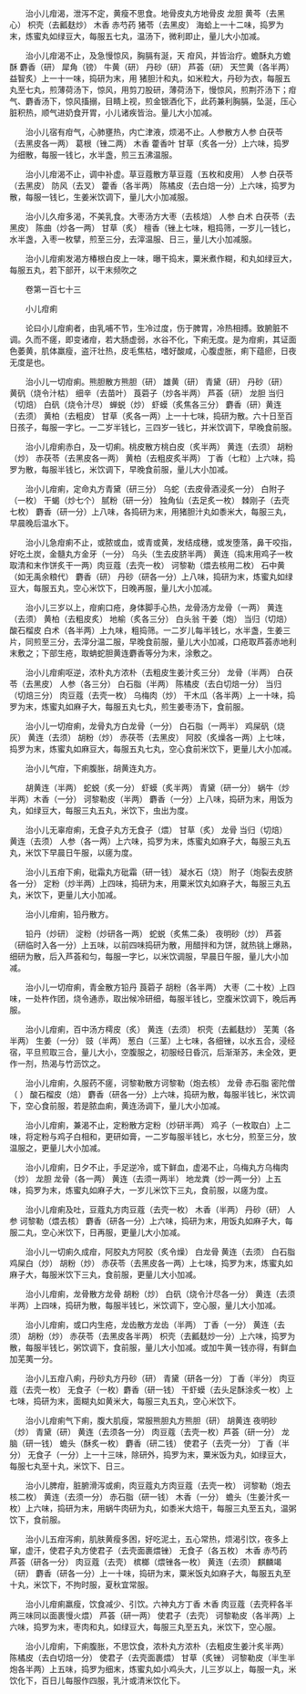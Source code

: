<!-- { "loadSidebar": true } -->
　　治小儿疳渴，泄泻不定，黄瘦不思食。地骨皮丸方地骨皮 龙胆 黄芩（去黑心） 枳壳（去瓤麸炒） 木香 赤芍药 猪苓（去黑皮） 海蛤上一十二味，捣罗为末，炼蜜丸如绿豆大，每服五七丸，温汤下，微利即止，量儿大小加减。

　　治小儿疳渴不止，及急慢惊风，胸膈有涎，天 疳风，并皆治疗。蟾酥丸方蟾酥 麝香（研） 犀角（镑） 牛黄（研） 丹砂（研） 芦荟（研） 天竺黄（各半两） 益智炙）上一十一味，捣研为末，用 猪胆汁和丸，如米粒大，丹砂为衣，每服五丸至七丸，煎薄荷汤下，惊风，用剪刀股研，薄荷汤下，慢惊风，煎荆芥汤下；疳气、麝香汤下，惊风搐搦，目睛上视，煎金银酒化下，此药兼利胸膈，坠涎，压心脏积热，顺气进奶食开胃，小儿诸疾皆治。量儿大小加减。

　　治小儿宿有疳气，心肺壅热，内亡津液，烦渴不止。人参散方人参 白茯苓（去黑皮各一两） 葛根（锉二两） 木香 藿香叶 甘草（炙各一分）上六味，捣罗为细散，每服一钱匕，水半盏，煎三五沸温服。

　　治小儿疳渴不止，调中补虚。草豆蔻散方草豆蔻（五枚和皮用） 人参 白茯苓（去黑皮） 防风（去叉） 藿香（各半两） 陈橘皮（去白焙一分）上六味，捣罗为散，每服一钱匕，生姜米饮调下，量儿大小加减服。

　　治小儿久疳多渴，不美乳食。大枣汤方大枣（去核焙） 人参 白术 白茯苓（去黑皮） 陈曲（炒各一两） 甘草（炙） 檀香（锉上七味，粗捣筛，一岁儿一钱匕，水半盏，入枣一枚擘，煎至三分，去滓温服、日三，量儿大小加减服。

　　治小儿疳痢发渴方椿根白皮上一味，曝干捣末，粟米煮作糊，和丸如绿豆大，每服五丸，若下部开，以干末频吹之

　　卷第一百七十三

　　小儿疳痢

　　论曰小儿疳痢者，由乳哺不节，生冷过度，伤于脾胃，冷热相搏。致腑脏不调。久而不瘥，即变诸疳，若大肠虚弱，水谷不化，下痢无度。是为疳痢，其证面色萎黄，肌体羸瘦，盗汗壮热，皮毛焦枯，嗜好酸咸，心腹虚胀，痢下蕴瘀，日夜无度是也。

　　治小儿一切疳痢。熊胆散方熊胆（研） 雄黄（研） 青黛（研） 丹砂（研） 黄矾（烧令汁枯） 细辛（去苗叶） 莨菪子（炒各半两） 芦荟（研） 龙胆 当归（切焙） 白矾（烧令汁尽） 蝉蜕（炒） 虾蟆（炙焦各三分） 麝香（研）黄连（去须） 黄柏（去粗皮） 甘草（炙各一两）上一十七味，捣研为散。六十日至百日孩子，每服一字匕。一二岁半钱匕，三四岁一钱匕，并米饮调下，早晚食前服。

　　治小儿疳痢赤白，及一切痢。桃皮散方桃白皮（炙半两） 黄连（去须） 胡粉（炒） 赤茯苓（去黑皮各一两） 黄柏（去粗皮炙半两） 丁香（七粒）上六味，捣罗为散，每服半钱匕，米饮调下，早晚食前服，量儿大小加减。

　　治小儿疳痢，定命丸方青黛（研三分） 乌蛇（去皮骨酒浸炙一分） 白附子（一枚） 干蝎（炒七个） 腻粉（研一分） 独角仙（去足炙一枚） 棘刚子（去壳七枚） 麝香（研一分）上八味，各捣研为末，用猪胆汁丸如黍米大，每服三丸，早晨晚后温水下。

　　治小儿急疳痢不止，或脓或血，或青或黄，发结成穗，或发堕落，鼻干咬指，好吃土炭，金髓丸方金牙（一分） 乌头（生去皮脐半两） 黄连（捣末用鸡子一枚取清和末作饼炙干一两）肉豆蔻（去壳一枚） 诃黎勒（煨去核用二枚） 石中黄（如无禹余粮代） 麝香（研） 丹砂（研各一分）上八味，捣研为末，炼蜜丸如绿豆大，每服五丸，空心米饮下，日晚再服，量儿大小加减。

　　治小儿三岁以上，疳痢口疮，身体脚手心热，龙骨汤方龙骨（一两） 黄连（去须） 黄柏（去粗皮炙） 地榆（炙各三分） 白头翁 干姜（炮） 当归（切焙） 酸石榴皮 白术（各半两）上九味，粗捣筛。一二岁儿每半钱匕，水半盏，生姜三片，同煎至三分，去滓分温二服，早晚食前服，量儿大小加减，口疮取芦荟赤地利末敷之；下部生疮，取蚺蛇胆黄连麝香等分为末，涂敷之。

　　治小儿疳痢呕逆，浓朴丸方浓朴（去粗皮生姜汁炙三分） 龙骨（半两） 白茯苓（去黑皮） 人参（各三分） 白石脂（半两） 陈橘皮（去白切焙一分） 当归（切焙三分） 肉豆蔻（去壳一枚） 乌梅肉（炒） 干木瓜（各半两）上一十味，捣罗为末，炼蜜丸如麻子大，每服五丸七丸，煎生姜枣汤下，食前服。

　　治小儿一切疳痢，龙骨丸方白龙骨（一分） 白石脂（一两半） 鸡屎矾（烧灰） 黄连（去须） 胡粉（炒） 赤茯苓（去黑皮） 阿胶（炙燥各一两）上七味，捣罗为末，炼蜜丸如麻豆大，每服五丸七丸，空心食前米饮下，更量儿大小加减。

　　治小儿气疳，下痢腹胀，胡黄连丸方。

　　胡黄连（半两） 蛇蜕（炙一分） 虾蟆（炙半两） 青黛（研一分） 蜗牛（炒半两）木香（一分） 诃黎勒皮（半两） 麝香（一分）上八味，捣研为末，用饭为丸，如绿豆大，每服三丸五丸，米饮下，虫出为度。

　　治小儿无辜疳痢，无食子丸方无食子（煨） 甘草（炙） 龙骨 当归（切焙） 黄连（去须） 人参（各一两）上六味，捣罗为末，炼蜜丸如麻子大，每服三丸五丸，米饮下早晨日午服，以瘥为度。

　　治小儿五疳下痢，砒霜丸方砒霜（研一钱） 凝水石（烧） 附子（炮裂去皮脐各一分） 定粉（炒半两）上四味，捣研为末，用粟米饮丸如麻子大，每服三丸五丸，米饮下，更量儿大小加减。

　　治小儿疳痢，铅丹散方。

　　铅丹（炒研） 淀粉（炒研各一两） 蛇蜕（炙焦二条） 夜明砂（炒） 芦荟（研临时入各一分）上五味，以前四味捣研为散，用醋拌和为饼，就热铫上爆熟，细研为散，后入芦荟和匀，每服一字匕，以米饮调服，早晨日午服，量儿大小加减。

　　治小儿一切疳痢，青金散方铅丹 莨菪子 胡粉（各半两） 大枣（二十枚）上四味，一处杵作团，烧令通赤，取出候冷研细，每服半钱匕，空腹米饮调下，晚后再服。

　　治小儿疳痢，百中汤方樗皮（炙） 黄连（去须） 枳壳（去瓤麸炒） 芜荑（各半两） 生姜（一分） 豉（半两） 葱白（三茎）上七味，各细锉，以水五合，浸经宿，平旦煎取三合，量儿大小，空腹服之，初服经日昏沉，后渐渐苏，未全效，更作一剂，热渴与竹沥饮之。

　　治小儿疳痢，久服药不瘥，诃黎勒散方诃黎勒（炮去核） 龙骨 赤石脂 密陀僧（ ） 酸石榴皮（焙） 麝香（研各一分）上六味，捣研为散，每服半钱匕，米饮调下，空心食前服，若是脓血痢，黄连汤调下，量儿大小加减。

　　治小儿疳痢，兼渴不止，定粉散方定粉（炒研半两） 鸡子（一枚取白）上二味，将定粉与鸡子白相和，更研如膏，一二岁每服半钱匕，水七分，煎至三分，放温服之，更量儿大小加减。

　　治小儿疳痢，日夕不止，手足逆冷，或下鲜血，虚渴不止，乌梅丸方乌梅肉（炒） 龙胆 龙骨（各一两） 黄连（去须一两半） 地龙粪（炒一两一分）上五味，捣罗为末，炼蜜丸如麻子大，一岁儿米饮下三丸，食前服，以瘥为度。

　　治小儿疳痢及吐，豆蔻丸方肉豆蔻（去壳一枚） 木香（半两） 丹砂（研） 人参 诃黎勒（煨去核） 麝香（研各一分）上六味，捣研为末，用饭丸如麻子大，每服二丸，空心米饮下，日再服，更量儿大小加减。

　　治小儿一切痢久成疳，阿胶丸方阿胶（炙令燥） 白龙骨 黄连（去须） 白石脂 鸡屎白（炒） 胡粉（炒） 赤茯苓（去黑皮各一两）上七味，捣罗为末，炼蜜丸如麻子大，每服米饮下三丸，食前服，更量儿大小加减。

　　治小儿疳痢，龙骨散方龙骨 胡粉（炒） 白矾（烧令汁尽各一分） 黄连（去须半两）上四味，捣研为散，每服半钱匕，米饮调下，空心服，量儿大小加减。

　　治小儿疳痢，或口内生疮，龙齿散方龙齿（半两） 丁香（一分） 黄连（去须） 胡粉（炒） 赤茯苓（去黑皮各半两） 枳壳（去瓤麸炒一分）上六味，捣罗为散，每服半钱匕，粥饮调下，食前服，量儿大小加减。或加牛黄一钱亦得，有鲜血加芜荑一分。

　　治小儿五疳八痢，丹砂丸方丹砂（研） 青黛（研各一分） 丁香（半分） 肉豆蔻（去壳一枚） 无食子（一枚）麝香（研一钱） 干虾蟆（去头足酥涂炙一枚）上七味，捣研为末，面糊丸如黄米大，每服三丸五丸，空心米饮下。

　　治小儿疳痢气下痢，腹大肌瘦，常服熊胆丸方熊胆（研） 胡黄连 夜明砂（炒） 青黛（研） 黄连（去须各一分） 肉豆蔻（去壳一枚）芦荟（研一分） 龙脑（研一钱） 蟾头（酥炙一枚） 麝香（研二钱） 使君子（去壳一分） 丁香（半分） 无食子（一分）上一十三味，除研外，捣罗为末，粟米饭为丸，如绿豆大，每服七丸至十丸，米饮下、日三。

　　治小儿脾疳，脏腑滑泻或痢，肉豆蔻丸方肉豆蔻（去壳一枚） 诃黎勒（炮去核二枚） 黄连（去须一分） 赤石脂（研一钱） 木香（一分） 蟾头（生姜汁炙一枚）上六味，捣研为末，用蜗牛肉研为丸，如黍米大焙干，每服三丸至五丸，温粥饮下，食前服。

　　治小儿五疳泻痢，肌肤黄瘦多困，好吃泥土，五心常热，烦渴引饮，夜多上窜，虚汗，使君子丸方使君子（去壳面裹煨锉） 无食子（各五枚） 木香 赤芍药 芦荟（研各一分） 肉豆蔻（去壳） 槟榔（煨锉各一枚） 黄连（去须） 麒麟竭（研） 麝香（研各一分）上一十味，捣研为末，粟米饭丸如麻子大，每服五丸至十丸，米饮下，不拘时服，夏秋宜常服。

　　治小儿疳痢羸瘦，饮食减少、引饮。六神丸方丁香 木香 肉豆蔻（去壳秤各半两三味同以面裹慢火煨） 芦荟（研一两） 使君子（去壳） 诃黎勒皮（各半两）上六味，捣罗为末，枣肉和丸，如绿豆大，每服三丸至五丸，米饮下，空心服。

　　治小儿疳痢，下痢腹胀，不思饮食，浓朴丸方浓朴（去粗皮生姜汁炙半两） 陈橘皮（去白切焙一分） 使君子（去壳面裹煨） 甘草（炙锉） 诃黎勒皮（半生半炮各半两）上五味，捣罗为细末，炼蜜丸如小鸡头大，儿三岁以上，每服一丸，米饮化下，百日儿每服作四服，乳汁或清米饮化下。


